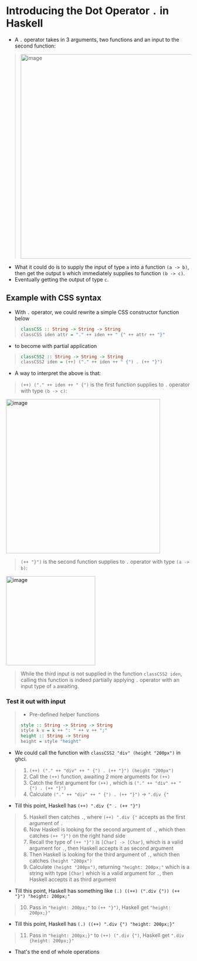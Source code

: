 # Introducing the Dot Operator `.` in Haskell
* A `.` operator takes in 3 arguments, two functions and an input to the second function:
> <img width="557" alt="image" src="https://user-images.githubusercontent.com/90688504/167184068-662fde43-03ea-4e19-a846-b15c2678c349.png">

* What it could do is to supply the input of type `a` into a function `(a -> b)`, then get the output `b` which immediately supplies to function `(b -> c)`.
* Eventually getting the output of type `c`.

## Example with CSS syntax
* With `.` operator, we could rewrite a simple CSS constructor function below
>```Haskell
>classCSS :: String -> String -> String
>classCSS iden attr = "." ++ iden ++ " {" ++ attr ++ "}"  
>```
* to become with partial application
>```Haskell
>classCSS2 :: String -> String -> String
>classCSS2 iden = (++) ("." ++ iden ++ " {") . (++ "}")
>```
* A way to interpret the above is that:
> `(++) ("." ++ iden ++ " {")` is the first function supplies to `.` operator with type `(b -> c)`:
<img width="420" alt="image" src="https://user-images.githubusercontent.com/90688504/167186149-73ae5967-a690-4b20-bdf3-b05acb116cdd.png">

> `(++ "}")` is the second function supplies to `.` operator with type `(a -> b)`:
<img width="243" alt="image" src="https://user-images.githubusercontent.com/90688504/167186379-441847d3-77bf-49c8-86cf-a48eda38c189.png">

> While the third input is not supplied in the function `classCSS2 iden`, calling this function is indeed partially applying `.` operator with an input type of `a` awaiting.

### Test it out with input
>* Pre-defined helper functions
>```haskell
>style :: String -> String -> String
>style k v = k ++ ": " ++ v ++ ";"
>height :: String -> String
>height = style "height"
>```

* We could call the function with `classCSS2 "div" (height "200px")` in ghci.

> 1. `(++) ("." ++ "div" ++ " {") . (++ "}") (height "200px")`
> 2. Call the `(++)` function, awaiting 2 more arguments for `(++)`
> 3. Catch the first argument for `(++)` , which is `("." ++ "div" ++ " {") . (++ "}")`
> 4. Calculate `("." ++ "div" ++ " {") . (++ "}")` -> `".div {"`
> 
 * Till this point, Haskell has `(++) ".div {" . (++ "}")`
> 
> 5. Haskell then catches `.`, where `(++) ".div {"` accepts as the first argument of `.`
> 6. Now Haskell is looking for the second argument of `.`, which then catches `(++ "}")` on the right hand side
> 7. Recall the type of `(++ "}")` is `[Char] -> [Char]`, which is a valid argument for `.`, then Haskell accepts it as second argument
> 8. Then Haskell is looking for the third argument of `.`, which then catches `(height "200px")`
> 9. Calculate `(height "200px")`, returning `"height: 200px;"` which is a string with type `[Char]` which is a valid argument for `.`, then Haskell accepts it as third argument
> 
 * Till this point, Haskell has something like `(.) ((++) (".div {")) (++ "}") "height: 200px;"`
> 10. Pass in `"height: 200px;"` to `(++ "}")`, Haskell get `"height: 200px;}"`
> 
 * Till this point, Haskell has `(.) ((++) ".div {") "height: 200px;}"`
> 11. Pass in `"height: 200px;}"` to `(++) (".div {")`, Haskell get `".div {height: 200px;}"`
 * That's the end of whole operations


